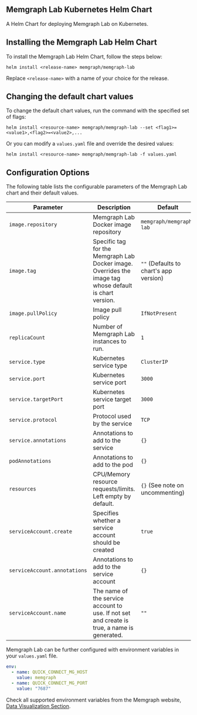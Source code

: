 ## Memgraph Lab Kubernetes Helm Chart
A Helm Chart for deploying Memgraph Lab on Kubernetes.

## Installing the Memgraph Lab Helm Chart
To install the Memgraph Lab Helm Chart, follow the steps below:
```
helm install <release-name> memgraph/memgraph-lab
```
Replace `<release-name>` with a name of your choice for the release.

## Changing the default chart values
To change the default chart values, run the command with the specified set of flags:
```
helm install <resource-name> memgraph/memgraph-lab --set <flag1>=<value1>,<flag2>=<value2>,...
```
Or you can modify a `values.yaml` file and override the desired values:
```
helm install <resource-name> memgraph/memgraph-lab -f values.yaml
```

## Configuration Options

The following table lists the configurable parameters of the Memgraph Lab chart and their default values.

| Parameter                    | Description                                                                                             | Default                                |
| ---------------------------- | ------------------------------------------------------------------------------------------------------- | -------------------------------------- |
| `image.repository`           | Memgraph Lab Docker image repository                                                                    | `memgraph/memgraph-lab`                |
| `image.tag`                  | Specific tag for the Memgraph Lab Docker image. Overrides the image tag whose default is chart version. | `""` (Defaults to chart's app version) |
| `image.pullPolicy`           | Image pull policy                                                                                       | `IfNotPresent`                         |
| `replicaCount`               | Number of Memgraph Lab instances to run.                                                                | `1`                                    |
| `service.type`               | Kubernetes service type                                                                                 | `ClusterIP`                            |
| `service.port`               | Kubernetes service port                                                                                 | `3000`                                 |
| `service.targetPort`         | Kubernetes service target port                                                                          | `3000`                                 |
| `service.protocol`           | Protocol used by the service                                                                            | `TCP`                                  |
| `service.annotations`        | Annotations to add to the service                                                                       | `{}`                                   |
| `podAnnotations`             | Annotations to add to the pod                                                                           | `{}`                                   |
| `resources`                  | CPU/Memory resource requests/limits. Left empty by default.                                             | `{}` (See note on uncommenting)        |
| `serviceAccount.create`      | Specifies whether a service account should be created                                                   | `true`                                 |
| `serviceAccount.annotations` | Annotations to add to the service account                                                               | `{}`                                   |
| `serviceAccount.name`        | The name of the service account to use. If not set and create is true, a name is generated.             | `""`                                   |

Memgraph Lab can be further configured with environment variables in your `values.yaml` file.

```yaml
env:
  - name: QUICK_CONNECT_MG_HOST
    value: memgraph
  - name: QUICK_CONNECT_MG_PORT
    value: "7687"
```
Check all supported environment variables from the Memgraph website, [Data Visualization Section](https://memgraph.com/docs/data-visualization/install-and-connect#environment-variables).
